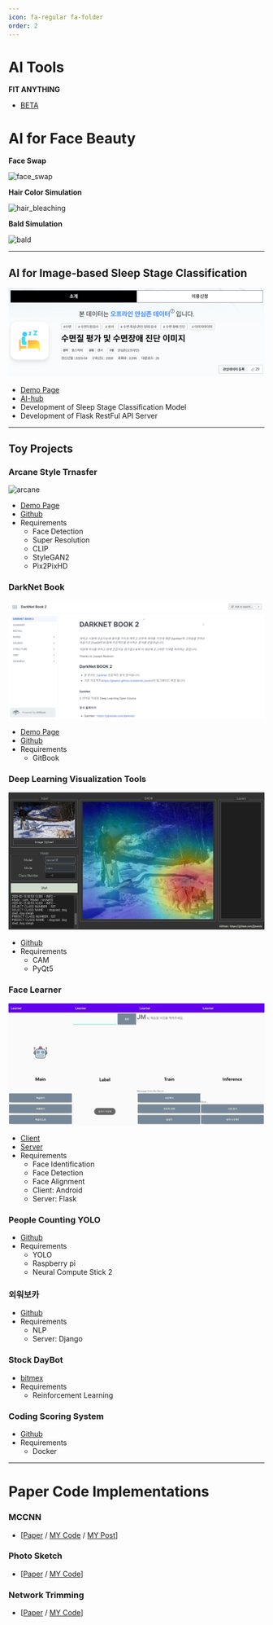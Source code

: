 ```yaml
---
icon: fa-regular fa-folder
order: 2
---
```


# AI Tools

**FIT ANYTHING**

- [BETA](https://fitanything.com/)


# AI for Face Beauty

**Face Swap**



![face_swap](/assets/img/post_img/about/face_swap.png)



**Hair Color Simulation**



![hair_bleaching](/assets/img/post_img/about/hair_bleaching.png)



**Bald Simulation**



![bald](/assets/img/post_img/about/bald.png)



---

## AI for Image-based Sleep Stage Classification



![sleep](/assets/img/post_img/about/sleep.png)



- [Demo Page](https://sleepai.kr/)
- [AI-hub](https://aihub.or.kr/aihubdata/data/view.do?currMenu=115&topMenu=100&aihubDataSe=realm&dataSetSn=210)
- Development of Sleep Stage Classification Model
- Development of Flask RestFul API Server

---

## Toy Projects

### Arcane Style Trnasfer



![arcane](/assets/img/post_img/about/arcane.png)



- [Demo Page](https://huggingface.co/spaces/jjxxmiin/ArcaneStyleTransfer)
- [Github](https://github.com/jjxxmiin/anime_style_transfer_pytorch)
- Requirements
  - Face Detection
  - Super Resolution
  - CLIP
  - StyleGAN2
  - Pix2PixHD

### DarkNet Book



![darknet](/assets/img/post_img/about/darknet.PNG)



- [Demo Page](https://www.opensource-book.kro.kr/)
- [Github](https://github.com/jjxxmiin/darknet_book_public)
- Requirements
  - GitBook

### Deep Learning Visualization Tools



![learner](/assets/img/post_img/about/cam.png)



- [Github](https://github.com/jjxxmiin/DeepVisual_QTorch)
- Requirements
  - CAM
  - PyQt5

### Face Learner



![learner](/assets/img/post_img/about/learner.png)



- [Client](https://github.com/jjxxmiin/Learner)
- [Server](https://github.com/jjxxmiin/Learner_server)
- Requirements
  - Face Identification
  - Face Detection
  - Face Alignment
  - Client: Android
  - Server: Flask

### People Counting YOLO

- [Github](https://github.com/jjxxmiin/People_counting_yolo)
- Requirements
  - YOLO
  - Raspberry pi
  - Neural Compute Stick 2

### 외워보카

- [Github](https://github.com/remindvoca/server)
- Requirements
  - NLP
  - Server: Django

### Stock DayBot

- [bitmex](https://github.com/jjxxmiin/bitmex_trader)
- Requirements
  - Reinforcement Learning

### Coding Scoring System

- [Github](https://github.com/ByoungJoonIm/Capstone_Design)
- Requirements
  - Docker

---

# Paper Code Implementations

### MCCNN

- [[Paper](https://www.semanticscholar.org/paper/Single-Image-Crowd-Counting-via-Multi-Column-Neural-Zhang-Zhou/2dc3b3eff8ded8914c8b536d05ee713ff0cdf3cd) / [MY Code](https://github.com/jjxxmiin/MCCNN) / [MY Post](https://jjxxmiin.github.io/paper/2019/03/08/MCNN/)]

### Photo Sketch
- [[Paper](https://arxiv.org/abs/1901.00542) / [MY Code](https://github.com/jjxxmiin/PhotoSketch_Pytorch)]

### Network Trimming
- [[Paper](https://arxiv.org/abs/1607.03250) / [MY Code](https://github.com/jjxxmiin/Network_Trimming_Pytorch)]